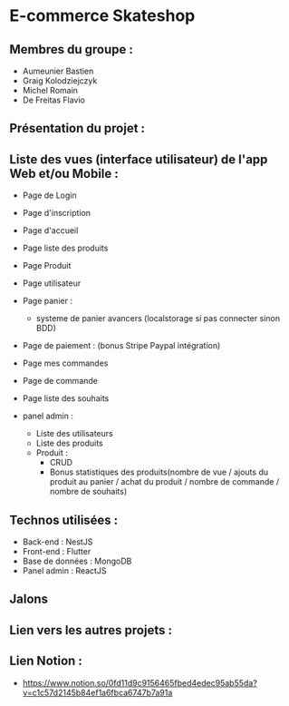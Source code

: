 # E-commerce Skateshop

## Membres du groupe :

- Aumeunier Bastien
- Graig Kolodziejczyk
- Michel Romain
- De Freitas Flavio

## Présentation du projet :

## Liste des vues (interface utilisateur) de l'app Web et/ou Mobile :

- Page de Login
- Page d'inscription
- Page d'accueil
- Page liste des produits
- Page Produit
- Page utilisateur
- Page panier :
  - systeme de panier avancers (localstorage si pas connecter sinon BDD)
- Page de paiement : (bonus Stripe Paypal intégration)
- Page mes commandes
- Page de commande
- Page liste des souhaits

- panel admin :
  - Liste des utilisateurs
  - Liste des produits
  - Produit :
    - CRUD
    - Bonus statistiques des produits(nombre de vue / ajouts du produit au panier / achat du produit / nombre de commande / nombre de souhaits)

## Technos utilisées :

- Back-end : NestJS
- Front-end : Flutter
- Base de données : MongoDB
- Panel admin : ReactJS

## Jalons

## Lien vers les autres projets :

## Lien Notion :

- https://www.notion.so/0fd11d9c9156465fbed4edec95ab55da?v=c1c57d2145b84ef1a6fbca6747b7a91a
